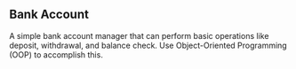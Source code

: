 ## Bank Account
A simple bank account manager that can perform basic operations like deposit, withdrawal, and balance check. Use Object-Oriented Programming (OOP) to accomplish this.
